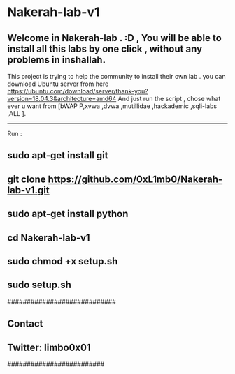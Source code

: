 # Nakerah-lab-v1
Welcome in Nakerah-lab  . :D  , You will be able to install all this labs by one click , without any problems in inshallah.
 ------------------------------
This project is trying to help the community to install their own lab .
you can download Ubuntu server from here 
https://ubuntu.com/download/server/thank-you?version=18.04.3&architecture=amd64
And just run the script , chose what ever u want  from [bWAP P,xvwa ,dvwa ,mutillidae ,hackademic ,sqli-labs ,ALL ].

------------------------------
Run : 

sudo apt-get install git 
------------------------------
git clone https://github.com/0xL1mb0/Nakerah-lab-v1.git
------------------------------
sudo apt-get install python
------------------------------
cd Nakerah-lab-v1
------------------------------
sudo chmod +x setup.sh
------------------------------
sudo setup.sh
------------------------------
############################
## Contact               ##             
## Twitter: limbo0x01   ##
#########################
